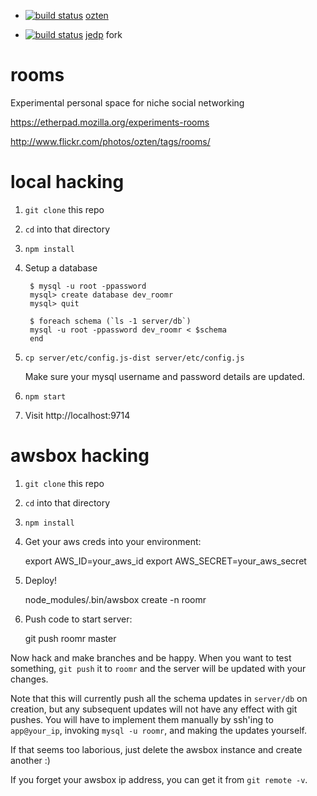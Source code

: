 - [![build status](https://secure.travis-ci.org/ozten/roomr.png)](http://travis-ci.org/ozten/roomr) [ozten](https://github.com/ozten/roomr)

- [![build status](https://secure.travis-ci.org/jedp/roomr.png)](http://travis-ci.org/jedp/roomr) [jedp](https://github.com/jedp/roomr) fork

rooms
=====

Experimental personal space for niche social networking

https://etherpad.mozilla.org/experiments-rooms

http://www.flickr.com/photos/ozten/tags/rooms/

local hacking
=============

1. `git clone` this repo
2. `cd` into that directory
3. `npm install`
4. Setup a database

        $ mysql -u root -ppassword
        mysql> create database dev_roomr
        mysql> quit

        $ foreach schema (`ls -1 server/db`)
        mysql -u root -ppassword dev_roomr < $schema
        end


5. `cp server/etc/config.js-dist server/etc/config.js`

    Make sure your mysql username and password details are updated.

6. `npm start`
7. Visit http://localhost:9714

awsbox hacking
==============

1. `git clone` this repo
2. `cd` into that directory
3. `npm install`
4. Get your aws creds into your environment:

    export AWS_ID=your_aws_id
    export AWS_SECRET=your_aws_secret

5. Deploy!

    node_modules/.bin/awsbox create -n roomr

6. Push code to start server:

    git push roomr master

Now hack and make branches and be happy.  When you want to test something, `git
push` it to `roomr` and the server will be updated with your changes.

Note that this will currently push all the schema updates in `server/db` on
creation, but any subsequent updates will not have any effect with git pushes.
You will have to implement them manually by ssh'ing to `app@your_ip`, invoking
`mysql -u roomr`, and making the updates yourself.

If that seems too laborious, just delete the awsbox instance and create another :)

If you forget your awsbox ip address, you can get it from `git remote -v`.


